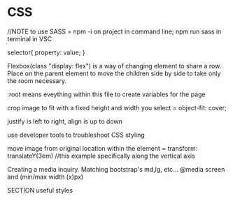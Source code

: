 # CSS
//NOTE to use SASS =  npm -i on project in command line; npm run sass in terminal in VSC

selector{
  property: value;
}

Flexbox(class "display: flex") is a way of changing element to share a row. Place on the parent element to move the children side by side to take only the room necessary.

:root means eveything within this file to create variables for the page

crop image to fit with a fixed height and width you select = object-fit: cover;

justify is left to right, align is up to down


use developer tools to troubleshoot CSS styling

move image from original location within the element = transform: translateY(3em) //this example specifically along the vertical axis

Creating a media inquiry. Matching bootstrap's md,lg, etc...
@media screen and (min/max width (x)px)

SECTION useful styles
